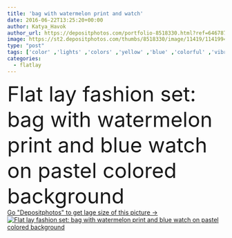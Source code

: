 ```yaml
---
title: 'bag with watermelon print and watch'
date: 2016-06-22T13:25:20+00:00
author: Katya_Havok
author_url: https://depositphotos.com/portfolio-8518330.html?ref=64678756
image: https://st2.depositphotos.com/thumbs/8518330/image/11419/114199436/api_thumb_450.jpg?forcejpeg=true
type: "post"
tags: ['color' ,'lights' ,'colors' ,'yellow' ,'blue' ,'colorful' ,'vibrant' ,'design' ,'set' ,'shopping' ,'bag' ,'multi' ,'shape' ,'sale' ,'bright' ,'business' ,'party' ,'season' ,'female' ,'summer' ,'relaxation' ,'spring' ,'sunshine' ,'vivid' ,'piece' ,'juicy' ,'style' ,'watch' ,'fashion' ,'pastel' ,'stylish' ,'accessories' ,'points' ,'collection' ,'vacation' ,'watermelon' ,'look' ,'mirrored' ,'selection' ,'handbag' ,'trend' ,'minimal' ,'accent' ,'top view' ,'flat lay' ,'flatlay' ]
categories: 
  - flatlay
---
```

<div aling="center">
            <font size="60"> Flat lay fashion set: bag with watermelon print and blue watch on pastel colored background</font>   
</div>
<div>
    <a href='https://st2.depositphotos.com/thumbs/8518330/image/11419/114199436/api_thumb_450.jpg?forcejpeg=true?ref=64678756' target=_blank > Go "Depositphotos" to get lage size of this picture ->
        <img href='https://st2.depositphotos.com/thumbs/8518330/image/11419/114199436/api_thumb_450.jpg?forcejpeg=true?ref=64678756' src='https://st2.depositphotos.com/8518330/11419/i/950/depositphotos_114199436-stock-photo-bag-with-watermelon-print-and.jpg?forcejpeg=true' alt='Flat lay fashion set: bag with watermelon print and blue watch on pastel colored background' >
    </a>
</div>
